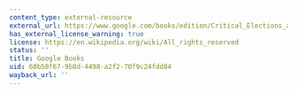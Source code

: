 ```yaml
---
content_type: external-resource
external_url: https://www.google.com/books/edition/Critical_Elections_and_Congressional_Pol/cMnZpzskhgUC?hl=en&gbpv=1
has_external_license_warning: true
license: https://en.wikipedia.org/wiki/All_rights_reserved
status: ''
title: Google Books
uid: 68b58f67-9b8d-4498-a2f2-70f9c24fdd84
wayback_url: ''
---
```


